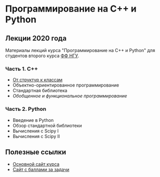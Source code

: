 # Программирование на C++ и Python

## Лекции 2020 года

Материалы лекций курса "Программирование на C++ и Python" для студентов второго курса [ФФ НГУ](http://phys.nsu.ru/).

### Часть 1. C++

* [От структур к классам](L1.%20From%20structures%20to%20classes.pdf)
* Объектно-ориентированное программирование
* Стандартная библиотека
* *Обобщенное и функциональное программирование*

### Часть 2. Python

* Введение в Python
* Обзор стандартной библиотеки
* Вычисления с Scipy I
* Вычисления с Scipy II

## Полезные ссылки

* [Основной сайт курса](nsu-programming.github.io/)
* [Сайт с баллами за задачи](https://cpp-python-nsu.inp.nsk.su/)
